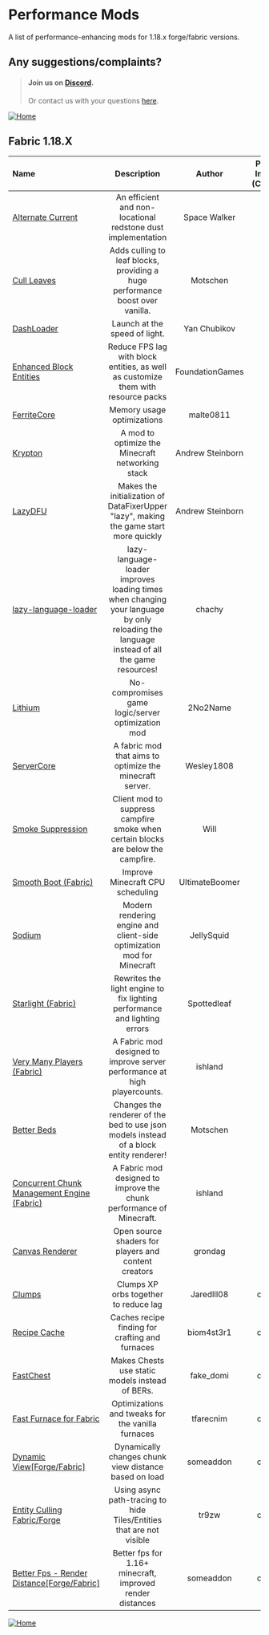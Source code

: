 # Performance Mods
A list of performance-enhancing mods for 1.18.x forge/fabric versions.

## Any suggestions/complaints?
> #### Join us on [Discord](https://discord.gg/8nzHYhVUQS).
> Or contact us with your questions [here](./../../issues).



[![Home](https://i.imgur.com/zGuelkW.png)](./README.md)

## Fabric 1.18.X
| Name                                                                                                                  |                                                                Description                                                                |      Author      | Performance Improvement (Client/Server) |                                                                Need help?                                                                 |
|:----------------------------------------------------------------------------------------------------------------------|:-----------------------------------------------------------------------------------------------------------------------------------------:|:----------------:|:---------------------------------------:|:-----------------------------------------------------------------------------------------------------------------------------------------:|
| [Alternate Current](https://modrinth.com/mod/alternate-current)                                                       |                                       An efficient and non-locational redstone dust implementation                                        |   Space Walker   |                 Server                  |                 [Discord](https://discord.gg/EJC9zkX) [Github](https://github.com/SpaceWalkerRS/alternate-current/issues)                 |
| [Cull Leaves](https://modrinth.com/mod/cull-leaves)                                                                   |                               Adds culling to leaf blocks, providing a huge performance boost over vanilla.                               |     Motschen     |                 Client                  |                 [Discord](https://discord.gg/jAGnWYHm3r) [Github](https://github.com/TeamMidnightDust/CullLeaves/issues)                  |
| [DashLoader](https://modrinth.com/mod/dashloader)                                                                     |                                                       Launch at the speed of light.                                                       |   Yan Chubikov   |                 Client                  |                      [Discord](https://discord.gg/8F8MaYzk5h) [Github](https://github.com/alphaqu/DashLoader/issues)                      |
| [Enhanced Block Entities](https://modrinth.com/mod/ebe)                                                               |                             Reduce FPS lag with block entities, as well as customize them with resource packs                             | FoundationGames  |                 Client                  |            [Discord](https://discord.gg/7Aw3y4RtY9) [Github](https://github.com/FoundationGames/EnhancedBlockEntities/issues)             |
| [FerriteCore](https://modrinth.com/mod/ferrite-core)                                                                  |                                                        Memory usage optimizations                                                         |    malte0811     |                  Both                   |                                         [Github](https://github.com/malte0811/FerriteCore/issues)                                         |
| [Krypton](https://modrinth.com/mod/krypton)                                                                           |                                             A mod to optimize the Minecraft networking stack                                              | Andrew Steinborn |                  Both                   |                        [Discord](https://discord.gg/RUGArxEQ8J) [Github](https://github.com/astei/krypton/issues)                         |
| [LazyDFU](https://modrinth.com/mod/lazydfu)                                                                           |                           Makes the initialization of DataFixerUpper "lazy", making the game start more quickly                           | Andrew Steinborn |                  Both                   |                        [Discord](https://discord.gg/RUGArxEQ8J) [Github](https://github.com/astei/lazydfu/issues)                         |
| [lazy-language-loader](https://modrinth.com/mod/lazy-language-loader)                                                 | lazy-language-loader improves loading times when changing your language by only reloading the language instead of all the game resources! |      chachy      |                 Client                  |                [Discord](https://discord.gg/XAjvZ8GvPy) [Github](https://github.com/ChachyDev/lazy-language-loader/issues)                |
| [Lithium](https://modrinth.com/mod/lithium)                                                                           |                                             No-compromises game logic/server optimization mod                                             |     2No2Name     |                  Both                   |                  [Discord](https://jellysquid.me/discord) [Github](https://github.com/jellysquid3/lithium-fabric/issues)                  |
| [ServerCore](https://modrinth.com/mod/servercore)                                                                     |                                         A fabric mod that aims to optimize the minecraft server.                                          |    Wesley1808    |                  Both                   |                                         [Github](https://github.com/Wesley1808/ServerCore/issues)                                         |
| [Smoke Suppression](https://modrinth.com/mod/smoke-suppression)                                                       |                             Client mod to suppress campfire smoke when certain blocks are below the campfire.                             |       Will       |                 Client                  |                                [Github](https://gitlab.com/supersaiyansubtlety/smoke_suppression/-/issues)                                |
| [Smooth Boot (Fabric)](https://modrinth.com/mod/smoothboot-fabric)                                                    |                                                     Improve Minecraft CPU scheduling                                                      |  UltimateBoomer  |                  Both                   | [Discord]() [Github](https://github.com/UltimateBoomer/mc-smoothboot/issues) [Wiki](https://github.com/UltimateBoomer/mc-smoothboot/wiki) |
| [Sodium](https://modrinth.com/mod/sodium)                                                                             |                                  Modern rendering engine and client-side optimization mod for Minecraft                                   |    JellySquid    |                 Client                  |                  [Discord](https://jellysquid.me/discord) [Github](https://github.com/jellysquid3/sodium-fabric/issues)                   |
| [Starlight (Fabric)](https://modrinth.com/mod/starlight)                                                              |                                 Rewrites the light engine to fix lighting performance and lighting errors                                 |   Spottedleaf    |                  Both                   |                        [Discord](https://discord.gg/tuinity) [Github](https://github.com/PaperMC/Starlight/issues)                        |
| [Very Many Players (Fabric)](https://modrinth.com/mod/vmp-fabric)                                                     |                                 A Fabric mod designed to improve server performance at high playercounts.                                 |     ishland      |                  Both                   |                  [Discord](https://discord.io/ishlandbukkit) [Github](https://github.com/RelativityMC/VMP-fabric/issues)                  |
| [Better Beds](https://modrinth.com/mod/better-beds)                                                                   |                          Changes the renderer of the bed to use json models instead of a block entity renderer!                           |     Motschen     |                 Client                  |                 [Discord](https://discord.gg/jAGnWYHm3r) [Github](https://github.com/TeamMidnightDust/BetterBeds/issues)                  |
| [Concurrent Chunk Management Engine (Fabric)](https://modrinth.com/mod/c2me-fabric)                                   |                                   A Fabric mod designed to improve the chunk performance of Minecraft.                                    |     ishland      |                  Both                   |                 [Discord](https://discord.io/ishlandbukkit) [Github](https://github.com/RelativityMC/C2ME-fabric/issues)                  |
| [Canvas Renderer](https://modrinth.com/mod/canvas)                                                                    |                                           Open source shaders for players and content creators                                            |     grondag      |                 Client                  |                        [Discord](https://discord.gg/7NaqR2e) [Github](https://github.com/vram-guild/canvas/issues)                        |
| [Clumps](https://www.curseforge.com/minecraft/mc-mods/clumps)                                                         |                                                   Clumps XP orbs together to reduce lag                                                   |    Jaredlll08    |               custom_data               |                                           [Github](https://github.com/jaredlll08/Clumps/issues)                                           |
| [Recipe Cache](https://www.curseforge.com/minecraft/mc-mods/recipe-cache)                                             |                                              Caches recipe finding for crafting and furnaces                                              |    biom4st3r1    |               custom_data               |                                                                [Github]()                                                                 |
| [FastChest](https://www.curseforge.com/minecraft/mc-mods/fastchest)                                                   |                                              Makes Chests use static models instead of BERs.                                              |    fake_domi     |               custom_data               |                                          [Github](https://github.com/FakeDomi/FastChest/issues)                                           |
| [Fast Furnace for Fabric](https://www.curseforge.com/minecraft/mc-mods/fast-furnace-for-fabric)                       |                                             Optimizations and tweaks for the vanilla furnaces                                             |    tfarecnim     |               custom_data               |                                                                [Github]()                                                                 |
| [Dynamic View[Forge/Fabric]](https://www.curseforge.com/minecraft/mc-mods/dynamic-view)                               |                                           Dynamically changes chunk view distance based on load                                           |    someaddon     |               custom_data               |                                          [Github](https://github.com/ldtteam/Dynview/issues/new)                                          |
| [Entity Culling Fabric/Forge](https://www.curseforge.com/minecraft/mc-mods/entityculling)                             |                                   Using async path-tracing to hide Tiles/Entities that are not visible                                    |      tr9zw       |               custom_data               |                                                                [Github]()                                                                 |
| [Better Fps - Render Distance[Forge/Fabric]](https://www.curseforge.com/minecraft/mc-mods/better-fps-render-distance) |                                         Better fps for 1.16+ minecraft, improved render distances                                         |    someaddon     |               custom_data               |                                                                [Github]()                                                                 |

[![Home](https://i.imgur.com/zGuelkW.png)](./README.md)
